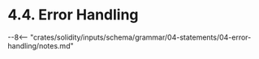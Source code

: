 <!-- This file is generated automatically by infrastructure scripts. Please don't edit by hand. -->

# 4.4. Error Handling

--8<-- "crates/solidity/inputs/schema/grammar/04-statements/04-error-handling/notes.md"
